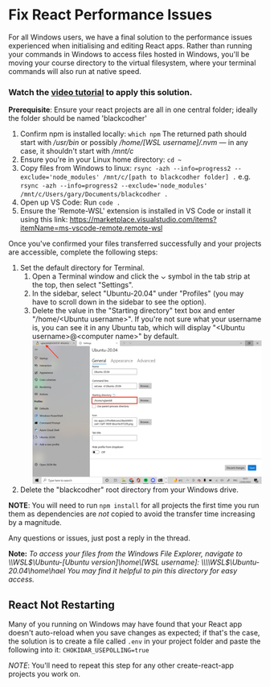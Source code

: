 # Fix React Performance Issues

For all Windows users, we have a final solution to the performance issues experienced when initialising and editing React apps. Rather than running your commands in Windows to access files hosted in Windows, you'll be moving your course directory to the virtual filesystem, where your terminal commands will also run at native speed. 

### Watch the [video tutorial](https://youtu.be/vn7LnC8u4-Y) to apply this solution.

**Prerequisite**: Ensure your react projects are all in one central folder; ideally the folder should be named 'blackcodher'

1. Confirm npm is installed locally: `which npm` The returned path should start with */usr/bin* or possibly */home/[WSL username]/.nvm* — in any case, it shouldn't start with */mnt/c*
2. Ensure you're in your Linux home directory: `cd ~`
3. Copy files from Windows to linux: `rsync -azh --info=progress2 --exclude='node_modules' /mnt/c/[path to blackcodher folder] .` e.g. `rsync -azh --info=progress2 --exclude='node_modules' /mnt/c/Users/gary/Documents/blackcodher .`
4. Open up VS Code: Run `code .`
5. Ensure the 'Remote-WSL' extension is installed in VS Code or install it using this link: <https://marketplace.visualstudio.com/items?itemName=ms-vscode-remote.remote-wsl>

Once you've confirmed your files transferred successfully and your projects are accessible, complete the following steps:

1. Set the default directory for Terminal.
   1. Open a Terminal window and click the ⌄ symbol in the tab strip at the top, then select "Settings".
   2. In the sidebar, select "Ubuntu-20.04" under "Profiles" (you may have to scroll down in the sidebar to see the option).
   3. Delete the value in the "Starting directory" text box and enter "/home/\<Ubuntu username>". If you're not sure what your username is, you can see it in any Ubuntu tab, which will display "\<Ubuntu username>@\<computer name>" by default.
![Terminal Settings](terminal-settings.png)
1. Delete the "blackcodher" root directory from your Windows drive.

**NOTE**: You will need to run `npm install` for all projects the first time you run them as dependencies are _not_ copied to avoid the transfer time increasing by a magnitude.

Any questions or issues, just post a reply in the thread. 

**Note:** *To access your files from the Windows File Explorer, navigate to \\\\WSL$\Ubuntu-[Ubuntu version]\home\[WSL username]: \\\\WSL$\Ubuntu-20.04\home\hael You may find it helpful to pin this directory for easy access.*

## React Not Restarting

Many of you running on Windows may have found that your React app doesn't auto-reload when you save changes as expected; if that's the case, the solution is to create a file called `.env` in your project folder and paste the following into it: `CHOKIDAR_USEPOLLING=true`

*NOTE*: You'll need to repeat this step for any other create-react-app projects you work on.
